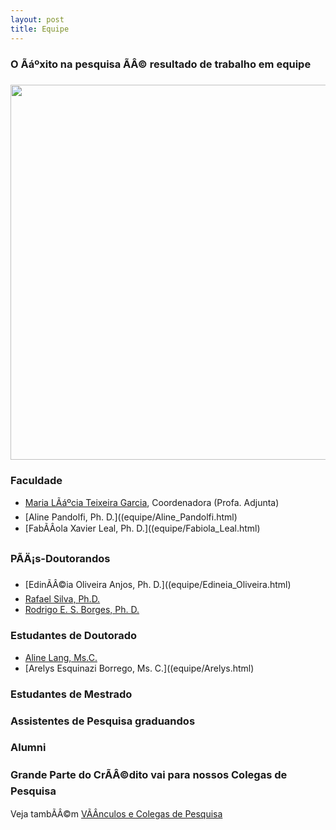 ```yaml
---
layout: post
title: Equipe
---
```


<!-- <img src = "images/fotogrupo2018.jpg" width="600">


Novembro de  2018. -->

### O Ãáºxito na pesquisa ÃÂ© resultado de trabalho em equipe
<img src="{{ site.baseurl }}/images/team.jpg" width="600">



### Faculdade
* [Maria LÃáºcia Teixeira Garcia](equipe/Maria_Lucia.html), Coordenadora (Profa. Adjunta)
* [Aline Pandolfi, Ph. D.]((equipe/Aline_Pandolfi.html)
* [FabÃÂ­ola Xavier Leal, Ph. D.]((equipe/Fabiola_Leal.html)

### PÃÄ¡s-Doutorandos

* [EdinÃÂ©ia Oliveira Anjos, Ph. D.]((equipe/Edineia_Oliveira.html)
* [Rafael Silva, Ph.D.](equipe/Rafael_Silva.html)
* [Rodrigo E. S. Borges, Ph. D.](equipe/Rodrigo_Borges.html)



### Estudantes de Doutorado
* [Aline Lang, Ms.C.](equipe/Aline_Lang.html)
* [Arelys Esquinazi Borrego, Ms. C.]((equipe/Arelys.html)

### Estudantes de Mestrado



### Assistentes de Pesquisa graduandos



### Alumni




### Grande Parte do CrÃÂ©dito vai para nossos Colegas de Pesquisa
Veja tambÃÂ©m [VÃÂ­nculos e Colegas de Pesquisa](links)




